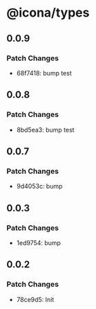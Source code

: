 # @icona/types

## 0.0.9

### Patch Changes

- 68f7418: bump test

## 0.0.8

### Patch Changes

- 8bd5ea3: bump test

## 0.0.7

### Patch Changes

- 9d4053c: bump

## 0.0.3

### Patch Changes

- 1ed9754: bump

## 0.0.2

### Patch Changes

- 78ce9d5: Init
